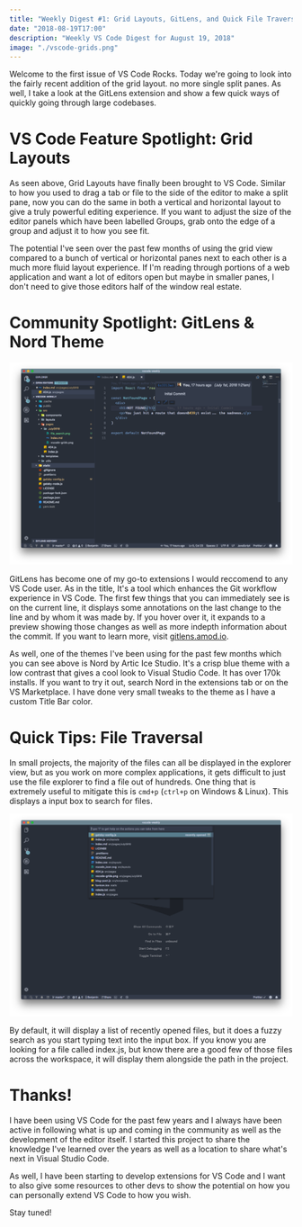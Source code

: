 ```yaml
---
title: "Weekly Digest #1: Grid Layouts, GitLens, and Quick File Traversal"
date: "2018-08-19T17:00"
description: "Weekly VS Code Digest for August 19, 2018"
image: "./vscode-grids.png"
---
```


Welcome to the first issue of VS Code Rocks. Today we're going to look into the fairly recent addition of the grid layout. no more single split panes. As well, I take a look at the GitLens extension and show a few quick ways of quickly going through large codebases.

<!-- end -->

# VS Code Feature Spotlight: Grid Layouts

As seen above, Grid Layouts have finally been brought to VS Code. Similar to how you used to drag a tab or file to the side of the editor to make a split pane, now you can do the same in both a vertical and horizontal layout to give a truly powerful editing experience. If you want to adjust the size of the editor panels which have been labelled Groups, grab onto the edge of a group and adjust it to how you see fit.

The potential I've seen over the past few months of using the grid view compared to a bunch of vertical or horizontal panes next to each other is a much more fluid layout experience. If I'm reading through portions of a web application and want a lot of editors open but maybe in smaller panes, I don't need to give those editors half of the window real estate.

# Community Spotlight: GitLens & Nord Theme

![GitLens Preview](gitlens.png)

GitLens has become one of my go-to extensions I would reccomend to any VS Code user. As in the title, It's a tool which enhances the Git workflow experience in VS Code. The first few things that you can immediately see is on the current line, it displays some annotations on the last change to the line and by whom it was made by. If you hover over it, it expands to a preview showing those changes as well as more indepth information about the commit. If you want to learn more, visit [gitlens.amod.io](https://gitlens.amod.io/).

As well, one of the themes I've been using for the past few months which you can see above is Nord by Artic Ice Studio. It's a crisp blue theme with a low contrast that gives a cool look to Visual Studio Code. It has over 170k installs. If you want to try it out, search Nord in the extensions tab or on the VS Marketplace. I have done very small tweaks to the theme as I have a custom Title Bar color.

# Quick Tips: File Traversal

In small projects, the majority of the files can all be displayed in the explorer view, but as you work on more complex applications, it gets difficult to just use the file explorer to find a file out of hundreds. One thing that is extremely useful to mitigate this is `cmd+p` (`ctrl+p` on Windows & Linux). This displays a input box to search for files.

![File Search](file_search.png)

By default, it will display a list of recently opened files, but it does a fuzzy search as you start typing text into the input box. If you know you are looking for a file called index.js, but know there are a good few of those files across the workspace, it will display them alongside the path in the project.

# Thanks!

I have been using VS Code for the past few years and I always have been active in following what is up and coming in the community as well as the development of the editor itself. I started this project to share the knowledge I've learned over the years as well as a location to share what's next in Visual Studio Code.

As well, I have been starting to develop extensions for VS Code and I want to also give some resources to other devs to show the potential on how you can personally extend VS Code to how you wish.

Stay tuned!
